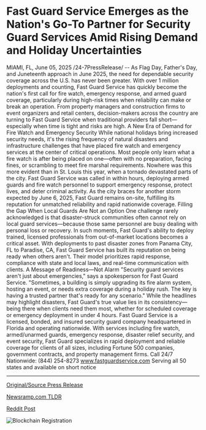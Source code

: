 # Fast Guard Service Emerges as the Nation's Go-To Partner for Security Guard Services Amid Rising Demand and Holiday Uncertainties

MIAMI, FL, June 05, 2025 /24-7PressRelease/ -- As Flag Day, Father's Day, and Juneteenth approach in June 2025, the need for dependable security coverage across the U.S. has never been greater. With over 1 million deployments and counting, Fast Guard Service has quickly become the nation's first call for fire watch, emergency response, and armed guard coverage, particularly during high-risk times when reliability can make or break an operation.  From property managers and construction firms to event organizers and retail centers, decision-makers across the country are turning to Fast Guard Service when traditional providers fall short—especially when time is tight and risks are high.  A New Era of Demand for Fire Watch and Emergency Security While national holidays bring increased security needs, it's the rising frequency of natural disasters and infrastructure challenges that have placed fire watch and emergency services at the center of critical operations. Most people only learn what a fire watch is after being placed on one—often with no preparation, facing fines, or scrambling to meet fire marshal requirements.  Nowhere was this more evident than in St. Louis this year, when a tornado devastated parts of the city. Fast Guard Service was called in within hours, deploying armed guards and fire watch personnel to support emergency response, protect lives, and deter criminal activity. As the city braces for another storm expected by June 6, 2025, Fast Guard remains on-site, fulfilling its reputation for unmatched reliability and rapid nationwide coverage.  Filling the Gap When Local Guards Are Not an Option One challenge rarely acknowledged is that disaster-struck communities often cannot rely on local guard services—because those same personnel are busy dealing with personal loss or recovery. In such moments, Fast Guard's ability to deploy trained, licensed professionals from out-of-market locations becomes a critical asset.  With deployments to past disaster zones from Panama City, FL to Paradise, CA, Fast Guard Service has built its reputation on being ready when others aren't. Their model prioritizes rapid response, compliance with state and local laws, and real-time communication with clients.  A Message of Readiness—Not Alarm "Security guard services aren't just about emergencies," says a spokesperson for Fast Guard Service. "Sometimes, a building is simply upgrading its fire alarm system, hosting an event, or needs extra coverage during a holiday rush. The key is having a trusted partner that's ready for any scenario."  While the headlines may highlight disasters, Fast Guard's true value lies in its consistency—being there when clients need them most, whether for scheduled coverage or emergency deployment in under 4 hours.  Fast Guard Service is a licensed, bonded, and insured security guard company headquartered in Florida and operating nationwide. With services including fire watch, armed/unarmed guards, emergency response, disaster relief security, and event security, Fast Guard specializes in rapid deployment and reliable coverage for clients of all sizes, including Fortune 500 companies, government contracts, and property management firms.  Call 24/7 Nationwide: (844) 254-8273 www.fastguardservice.com Serving all 50 states and available on short notice 

---

[Original/Source Press Release](https://www.24-7pressrelease.com/press-release/523525/fast-guard-service-emerges-as-the-nations-go-to-partner-for-security-guard-services-amid-rising-demand-and-holiday-uncertainties)
                    

[Newsramp.com TLDR](https://newsramp.com/curated-news/fast-guard-service-leads-in-rapid-security-response-amid-rising-demand/d658b11fd9e592e5f826724f36b00f0d) 

 



[Reddit Post](https://www.reddit.com/r/newsramp/comments/1l3t24g/fast_guard_service_leads_in_rapid_security/) 



![Blockchain Registration](https://cdn.newsramp.app/24-7PressRelease/qrcode/256/5/beanGnuV.webp)